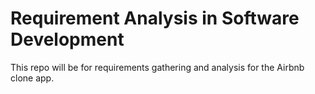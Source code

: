 # Requirement Analysis in Software Development

<p>This repo will be for requirements gathering and analysis for the Airbnb clone app.</p>

